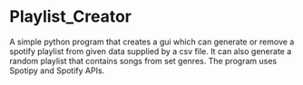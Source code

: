 # Playlist_Creator
A simple python program that creates a gui which can generate or remove a spotify playlist from given data supplied by a csv file. It can also generate a random playlist that contains songs from set genres. 
The program uses Spotipy and Spotify APIs.

